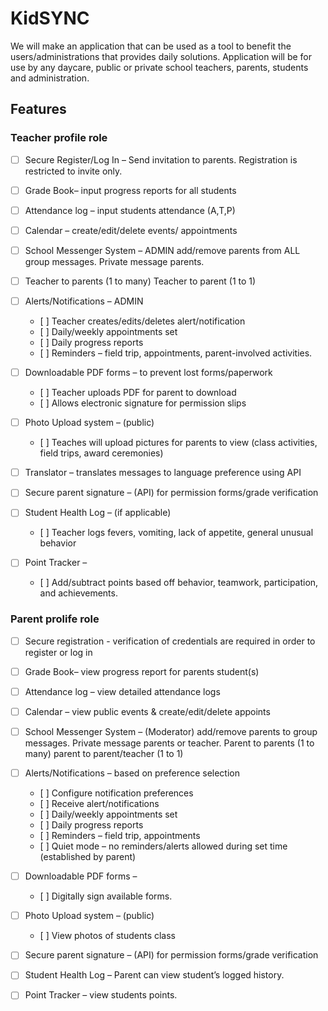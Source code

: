 # KidSYNC

We will make an application that can be used as a tool to benefit the users/administrations that provides daily solutions. Application will be for use by any daycare, public or private school teachers, parents, students and administration.

 ## Features

### Teacher profile role 

- [ ] Secure Register/Log In – Send invitation to parents. Registration is restricted to invite only.

- [ ] Grade Book– input progress reports for all students

- [ ] Attendance log – input students attendance (A,T,P)

- [ ] Calendar – create/edit/delete events/ appointments

- [ ] School Messenger System – ADMIN add/remove parents from ALL group messages. Private message parents.

- [ ] Teacher to parents (1 to many) Teacher to parent (1 to 1) 

- [ ] Alerts/Notifications – ADMIN
    - \[ ] Teacher creates/edits/deletes alert/notification
    - \[ ] Daily/weekly appointments set
    - \[ ] Daily progress reports
    - \[ ] Reminders – field trip, appointments, parent-involved activities.
  
- [ ] Downloadable PDF forms – to prevent lost forms/paperwork
    - \[ ] Teacher uploads PDF for parent to download
    - \[ ] Allows electronic signature for permission slips

- [ ] Photo Upload system – (public)
    - \[ ] Teaches will upload pictures for parents to view (class activities, field trips, award ceremonies)
    
- [ ] Translator – translates messages to language preference using API

- [ ] Secure parent signature – (API) for permission forms/grade verification

- [ ] Student Health Log – (if applicable)
    - \[ ] Teacher logs fevers, vomiting, lack of appetite, general unusual behavior

- [ ] Point Tracker – 
    - \[ ] Add/subtract points based off behavior, teamwork, participation, and achievements.

### Parent prolife role

- [ ] Secure registration - verification of credentials are required in order to register or log in

- [ ] Grade Book– view progress report for parents student(s)

- [ ] Attendance log – view detailed attendance logs

- [ ] Calendar – view public events & create/edit/delete appoints


- [ ] School Messenger System – (Moderator) add/remove parents to group messages. Private message parents or teacher.
  Parent to parents (1 to many) parent to parent/teacher (1 to 1) 
  
- [ ] Alerts/Notifications – based on preference selection
    - \[ ] Configure notification preferences
    - \[ ] Receive alert/notifications
    - \[ ] Daily/weekly appointments set
    - \[ ] Daily progress reports
    - \[ ] Reminders – field trip, appointments
    - \[ ] Quiet mode – no reminders/alerts allowed during set time (established by parent)
 
- [ ] Downloadable PDF forms – 
    - \[ ] Digitally sign available forms.
    
- [ ] Photo Upload system – (public)
    - \[ ] View photos of students class

- [ ] Secure parent signature – (API) for permission forms/grade verification
- [ ] Student Health Log – Parent can view student’s logged history.
- [ ] Point Tracker – view students points.

